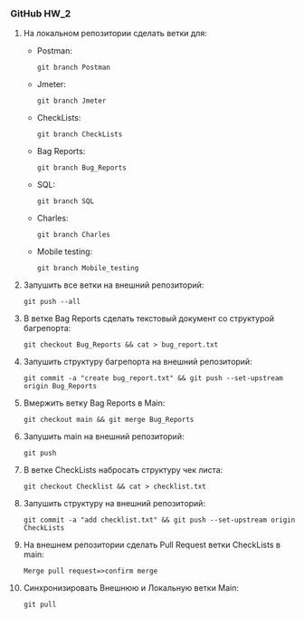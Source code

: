 ### GitHub HW_2

1. На локальном репозитории сделать ветки для:
   - Postman: 

     `git branch Postman`
     
   - Jmeter: 

     `git branch Jmeter`
     
   - CheckLists: 

     `git branch CheckLists`
     
   - Bag Reports: 

     `git branch Bug_Reports`
     
   - SQL:

     `git branch SQL`
     
   - Charles: 

     `git branch Charles`
     
   - Mobile testing: 

     `git branch Mobile_testing`
     
3. Запушить все ветки на внешний репозиторий:

   `git push --all`
   
5. В ветке Bag Reports сделать текстовый документ со структурой багрепорта:

   `git checkout Bug_Reports && cat > bug_report.txt`
   
7. Запушить структуру багрепорта на внешний репозиторий:

   `git commit -a "create bug_report.txt" && git push --set-upstream origin Bug_Reports`
   
9. Вмержить ветку Bag Reports в Main:

   `git checkout main && git merge Bug_Reports`
   
11. Запушить main на внешний репозиторий:

    `git push`
   
13. В ветке CheckLists набросать структуру чек листа:

    `git checkout Checklist && cat > checklist.txt`
   
15. Запушить структуру на внешний репозиторий:

    `git commit -a "add checklist.txt" && git push --set-upstream origin CheckLists`
   
16. На внешнем репозитории сделать Pull Request ветки CheckLists в main:

    `Merge pull request=>confirm merge`
   
18. Синхронизировать Внешнюю и Локальную ветки Main:

    `git pull`
